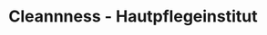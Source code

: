 ---
title: "Cleannness - Hautpflegeinstitut"
url: /wetzlar/cleannness-hautpflegeinstitut/
shop: Kosmetik
---